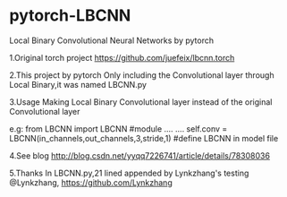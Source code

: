 # pytorch-LBCNN
Local Binary Convolutional Neural Networks by pytorch

1.Original torch project
https://github.com/juefeix/lbcnn.torch

2.This project by pytorch
Only including the Convolutional layer through Local Binary,it was named LBCNN.py

3.Usage
Making Local Binary Convolutional layer instead of the original Convolutional layer

e.g:
from LBCNN import LBCNN #module
....
....
self.conv = LBCNN(in_channels,out_channels,3,stride,1) #define LBCNN in model file

4.See blog
http://blog.csdn.net/yyqq7226741/article/details/78308036

5.Thanks
In LBCNN.py,21 lined appended by Lynkzhang's testing
@Lynkzhang, https://github.com/Lynkzhang
